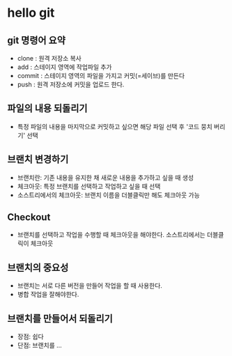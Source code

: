 # hello git

## git 명령어 요약

- clone : 원격 저장소 복사
- add : 스테이지 영역에 작업파일 추가
- commit : 스테이지 영역의 파일을 가지고 커밋(=세이브)를 만든다
- push : 원격 저장소에 커밋을 업로드 한다.

## 파일의 내용 되돌리기

- 특정 파일의 내용을 마지막으로 커밋하고 싶으면 해당 파일 선택 후 '코드 뭉치 버리기' 선택

## 브랜치 변경하기

- 브랜치란: 기존 내용을 유지한 채 새로운 내용을 추가하고 싶을 때 생성
- 체크아웃: 특정 브랜치를 선택하고 작업하고 싶을 때 선택
- 소스트리에서의 체크아웃: 브랜치 이름을 더블클릭만 해도 체크아웃 가능

## Checkout
- 브랜치를 선택하고 작업을 수행할 때 체크아웃을 해야한다. 소스트리에서는 더블클릭이 체크아웃

## 브랜치의 중요성
- 브랜치는 서로 다른 버전을 만들어 작업을 할 때 사용한다.
- 병합 작업을 잘해야한다.

## 브랜치를 만들어서 되돌리기
- 장점: 쉽다
- 단점: 브랜치를 ...